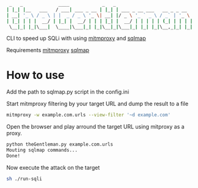```bash
 _   _             ____            _   _
| |_| |__   ___   / ___| ___ _ __ | |_| | ___ _ __ ___   __ _ _ __
| __| '_ \ / _ \ | |  _ / _ \ '_ \| __| |/ _ \ '_ ` _ \ / _` | '_ \
| |_| | | |  __/ | |_| |  __/ | | | |_| |  __/ | | | | | (_| | | | |
 \__|_| |_|\___|  \____|\___|_| |_|\__|_|\___|_| |_| |_|\__,_|_| |_|
```

CLI to speed up SQLi with using [mitmproxy](https://mitmproxy.org/) and [sqlmap](https://github.com/sqlmapproject/sqlmap)

Requirements
[mitmproxy](https://mitmproxy.org/)
[sqlmap](https://github.com/sqlmapproject/sqlmap)

# How to use

Add the path to sqlmap.py script in the config.ini

Start mitmproxy filtering by your target URL and dump the result to a file

```bash
mitmproxy -w example.com.urls --view-filter '~d example.com'
```

Open the browser and play arround the target URL using mitproxy as a proxy.

```bash
python theGentleman.py example.com.urls
Mouting sqlmap commands...
Done!
```

Now execute the attack on the target

```bash
sh ./run-sqli
```
